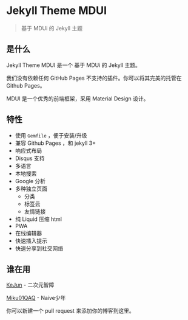 # Jekyll Theme MDUI

> 基于 MDUi 的 Jekyll 主题

## 是什么

Jekyll Theme MDUI 是一个 基于 MDUi 的 Jekyll 主题。

我们没有依赖任何 GitHub Pages 不支持的插件。你可以将其完美的托管在 Github Pages。

MDUI 是一个优秀的前端框架，采用 Material Design 设计。

## 特性

* 使用 `Gemfile` ，便于安装/升级
* 兼容 Github Pages ，和 jekyll 3+
* 响应式布局
* Disqus 支持
* 多语言
* 本地搜索
* Google 分析
* 多种独立页面
    * 分类
    * 标签云
    * 友情链接
* 纯 Liquid 压缩 html
* PWA
* 在线编辑器
* 快速插入提示
* 快速分享到社交网络

## 谁在用

[KeJun](https://blog.kejun.space/) - 二次元智障

[Miku01QAQ](http://blog.miku01qaq.xyz/) - Naive少年

你可以新建一个 pull request 来添加你的博客到这里。
